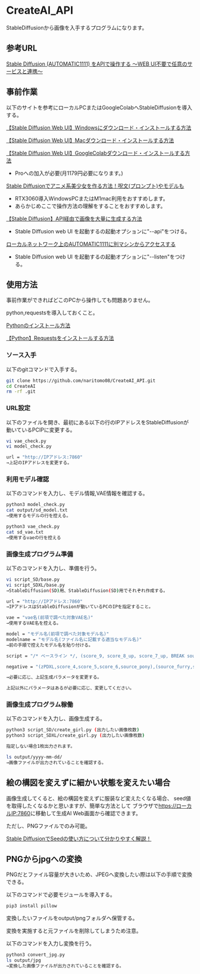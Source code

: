 # CreateAI_API

StableDiffusionから画像を入手するプログラムになります。

## 参考URL

[Stable Diffusion (AUTOMATIC1111) をAPIで操作する ～WEB UI不要で任意のサービスと連携～](https://note.com/rcat999/n/n1beb8d75d334#549b1d65-7771-4478-9578-af0377abb956)

## 事前作業

以下のサイトを参考にローカルPCまたはGoogleColabへStableDiffusionを導入する。

[【Stable Diffusion Web UI】Windowsにダウンロード・インストールする方法](https://soroban.highreso.jp/article/article-036)

[【Stable Diffusion Web UI】Macダウンロード・インストールする方法](https://soroban.highreso.jp/article/article-037)

[【Stable Diffusion Web UI】GoogleColabダウンロード・インストールする方法](https://soroban.highreso.jp/article/article-037)

* Proへの加入が必要(月1179円必要になります。)

[Stable Diffusionでアニメ系美少女を作る方法！呪文(プロンプト)やモデルも](https://romptn.com/article/6236)

* RTX3060導入WindowsPCまたはM1mac利用をおすすめします。
* あらかじめここで操作方法の理解をすることをおすすめします。

[【Stable Diffusion】API経由で画像を大量に生成する方法](https://product.plex.co.jp/entry/stable-diffusion-via-api)

* Stable Diffusion web UI を起動するの起動オプションに"--api"をつける。

[ローカルネットワーク上のAUTOMATIC1111に別マシンからアクセスする](https://qiita.com/kume_negitoro/items/2e4f667cf6e0aee9fab4)

* Stable Diffusion web UI を起動するの起動オプションに"--listen"をつける。

## 使用方法

事前作業ができればどこのPCから操作しても問題ありません。

python,requestsを導入しておくこと。

[Pythonのインストール方法](https://www.klv.co.jp/corner/python-opencv-python-install.html)

[【Python】Requestsをインストールする方法](https://pg-chain.com/python-requests-install)

### ソース入手

以下のgitコマンドで入手する。

```bash
git clone https://github.com/naritomo08/CreateAI_API.git
cd CreateAI
rm -rf .git
```

### URL設定

以下のファイルを開き、最初にある以下の行のIPアドレスをStableDiffusionが動いているPCIPに変更する。

```bash
vi vae_check.py
vi model_check.py

url = "http://IPアドレス:7860"
→上記のIPアドレスを変更する。
```

### 利用モデル確認

以下のコマンドを入力し、モデル情報,VAE情報を確認する。

```bash
python3 model_check.py
cat output/sd_model.txt
→使用するモデルの行を控える。

python3 vae_check.py
cat sd_vae.txt
→使用するvaeの行を控える
```

### 画像生成プログラム準備

以下のコマンドを入力し、準備を行う。

```bash
vi script_SD/base.py
vi script_SDXL/base.py
→StableDiffusion(SD)用、StableDiffusion(SD)用でそれぞれ作成する。

url = "http://IPアドレス:7860"
→IPアドレスはStableDiffusionが動いているPCのIPを指定すること。

vae = "vae名(前項で調べた対象VAE名)"
→使用するVAE名を控える。

model = "モデル名(前項で調べた対象モデル名)"
modelname = "モデル名(ファイル名に記載する適当なモデル名)"
→前の手順で控えたモデル名を貼り付ける。

script = "/* ベースライン */, (score_9, score_8_up, score_7_up, BREAK source_anime, rating_explicit), (best quality, masterpiece, uncensored, high quality, ultra detailed, extremely detailed CG,beautiful face, beautiful eyes, beautiful hair, kawaii), /* ソロ */, (1girl,solo), /* random girl */,{blue|yellow|red|black|pink|purple} hair,{long|short} hair,straight hair,{blue|yerrow|red|black|pink|purple} eyes,long eyelashes,drooping eyes,{double bun|()}, /* 胸ランダム */, {small|mediun|big} breasts,/* 衣装ランダム */,{bikini|micro bikini|slingshot swimsuit|(china dress, long dress,tight mini skirt, gold decoration dress, sleeveless, ultra detailed dress,cleavage, cleavage cutout, clothing cutout,put on string pants)|(naked lace frill apron with open chest)|(evening dress, deep slit, cleavage)|(Sneakers,sportswear,Flat cap)|(playboy bunny, pantyhose)|(school_uniform,skirt)},/* 場所ランダム */, {beach|desert island|lobby|street},{full body|cowboy shot},{standing|sitting}"

negative = "(zPDXL,score_4,score_5,score_6,source_pony),(source_furry,source_cartoon,lowres,bad anatomy,bad hands,censored,text,error,missing fingers,extra digit,fewer digits,cropped,worst quality,low quality,normal quality,jpeg artifacts,signature,watermark,username,blurry,artist name,messy color,deformed fingers,bad,distracted,hyper realistic),(nsfw,nude,nippless,public hair,revealing clothes,bed,on bed,bed room,private parts,take off clothes),asuna \(blue archive\), blue archive"

→必要に応じ、上記生成パラメータを変更する。

上記以外にパラメータはあるが必要に応じ、変更してください。
```

### 画像生成プログラム稼働

以下のコマンドを入力し、画像生成する。

```bash
python3 script_SD/create_girl.py (出力したい画像枚数)
python3 script_SDXL/create_girl.py (出力したい画像枚数)

指定しない場合1枚出力されます。

ls output/yyyy-mm-dd/
→画像ファイルが出力されていることを確認する。
```

## 絵の構図を変えずに細かい状態を変えたい場合

画像生成してくると、絵の構図を変えずに服装など変えたくなる場合、
seed値を取得したくなるかと思いますが、簡単な方法として
ブラウザで<https://ローカルIP:7860>に移動して生成AI
Web画面から確認できます。

ただし、PNGファイルでのみ可能。

[Stable DiffusionでSeedの使い方について分かりやすく解説！](https://ai-illust-kouryaku.com/?p=4000#index_id1)

## PNGからjpgへの変換

PNGだとファイル容量が大きいため、JPEGへ変換したい際は以下の手順で変換できる。

以下のコマンドで必要モジュールを導入する。

```bash
pip3 install pillow
```

変換したいファイルをoutput/pngフォルダへ保管する。

変換を実施すると元ファイルを削除してしまうため注意。

以下のコマンドを入力し変換を行う。

```bash
python3 convert_jpg.py
ls output/jpg
→変換した画像ファイルが出力されていることを確認する。
```
